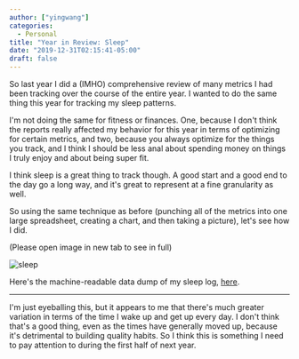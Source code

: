 ```yaml
---
author: ["yingwang"]
categories:
  - Personal
title: "Year in Review: Sleep"
date: "2019-12-31T02:15:41-05:00"
draft: false
---
```


So last year I did a (IMHO) comprehensive review of many metrics I had been
tracking over the course of the entire year. I wanted to do the same thing this
year for tracking my sleep patterns.

I'm not doing the same for fitness or finances. One, because I don't think the
reports really affected my behavior for this year in terms of optimizing for
certain metrics, and two, because you always optimize for the things you track,
and I think I should be less anal about spending money on things I truly enjoy
and about being super fit.

I think sleep is a great thing to track though. A good start and a good end to
the day go a long way, and it's great to represent at a fine granularity as
well.

So using the same technique as before (punching all of the metrics into one
large spreadsheet, creating a chart, and then taking a picture), let's see how I
did.

(Please open image in new tab to see in full)

![sleep](/img/posts/2019/12/31/old_years_review_sleep_1.png)

Here's the machine-readable data dump of my sleep log,
[here](/misc/posts/2019/12/31/sleep.csv).

---

I'm just eyeballing this, but it appears to me that there's much greater
variation in terms of the time I wake up and get up every day. I don't think
that's a good thing, even as the times have generally moved up, because it's
detrimental to building quality habits. So I think this is something I need to
pay attention to during the first half of next year.
